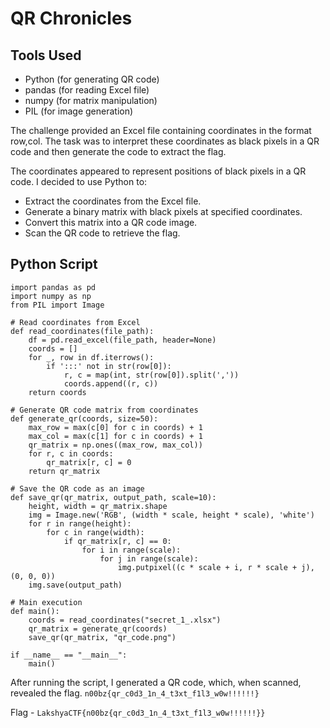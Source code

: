 # QR Chronicles

## Tools Used
- Python (for generating QR code)
- pandas (for reading Excel file)
- numpy (for matrix manipulation)
- PIL (for image generation)

The challenge provided an Excel file containing coordinates in the format row,col. The task was to interpret these coordinates as black pixels in a QR code and then generate the code to extract the flag.

The coordinates appeared to represent positions of black pixels in a QR code. I decided to use Python to:

- Extract the coordinates from the Excel file.
- Generate a binary matrix with black pixels at specified coordinates.
- Convert this matrix into a QR code image.
- Scan the QR code to retrieve the flag.

## Python Script
```
import pandas as pd
import numpy as np
from PIL import Image

# Read coordinates from Excel
def read_coordinates(file_path):
    df = pd.read_excel(file_path, header=None)
    coords = []
    for _, row in df.iterrows():
        if ':::' not in str(row[0]):
            r, c = map(int, str(row[0]).split(','))
            coords.append((r, c))
    return coords

# Generate QR code matrix from coordinates
def generate_qr(coords, size=50):
    max_row = max(c[0] for c in coords) + 1
    max_col = max(c[1] for c in coords) + 1
    qr_matrix = np.ones((max_row, max_col))
    for r, c in coords:
        qr_matrix[r, c] = 0
    return qr_matrix

# Save the QR code as an image
def save_qr(qr_matrix, output_path, scale=10):
    height, width = qr_matrix.shape
    img = Image.new('RGB', (width * scale, height * scale), 'white')
    for r in range(height):
        for c in range(width):
            if qr_matrix[r, c] == 0:
                for i in range(scale):
                    for j in range(scale):
                        img.putpixel((c * scale + i, r * scale + j), (0, 0, 0))
    img.save(output_path)

# Main execution
def main():
    coords = read_coordinates("secret_1_.xlsx")
    qr_matrix = generate_qr(coords)
    save_qr(qr_matrix, "qr_code.png")

if __name__ == "__main__":
    main()
```

After running the script, I generated a QR code, which, when scanned, revealed the flag.
`n00bz{qr_c0d3_1n_4_t3xt_f1l3_w0w!!!!!!}`

Flag - `LakshyaCTF{n00bz{qr_c0d3_1n_4_t3xt_f1l3_w0w!!!!!!}}`
